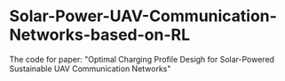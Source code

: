 # Solar-Power-UAV-Communication-Networks-based-on-RL
The code for paper: "Optimal Charging Profile Desigh for Solar-Powered Sustainable UAV Communication Networks"
